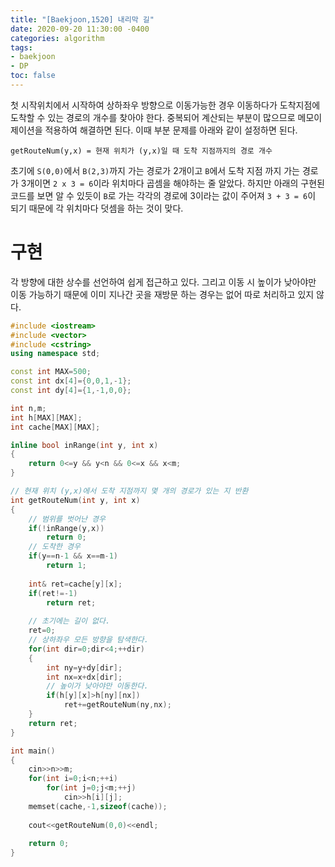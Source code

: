 ```yaml
---
title: "[Baekjoon,1520] 내리막 길"
date: 2020-09-20 11:30:00 -0400
categories: algorithm 
tags:
- baekjoon 
- DP
toc: false
---
```

첫 시작위치에서 시작하여 상하좌우 방향으로 이동가능한 경우 이동하다가 도착지점에 도착할 수 있는 경로의 개수를 찾아야 한다. 
중복되어 계산되는 부분이 많으므로 메모이제이션을 적용하여 해결하면 된다. 이때 부분 문제를 아래와 같이 설정하면 된다. 
```
getRouteNum(y,x) = 현재 위치가 (y,x)일 때 도착 지점까지의 경로 개수 
```
초기에 `S(0,0)`에서 `B(2,3)`까지 가는 경로가 2개이고 `B`에서 도착 지점 까지 가는 경로가 3개이면 `2 x 3 = 6`이라 위치마다 곱셈을 해야하는 줄 알았다. 
하지만 아래의 구현된 코드를 보면 알 수 있듯이 `B`로 가는 각각의 경로에 3이라는 값이 주어져 `3 + 3 = 6`이 되기 때문에 각 위치마다 덧셈을 하는 것이 맞다.    

# 구현 
각 방향에 대한 상수를 선언하여 쉽게 접근하고 있다. 
그리고 이동 시 높이가 낮아야만 이동 가능하기 때문에 이미 지나간 곳을 재방문 하는 경우는 없어 따로 처리하고 있지 않다. 
```cpp
#include <iostream>
#include <vector>
#include <cstring>
using namespace std;

const int MAX=500;
const int dx[4]={0,0,1,-1};
const int dy[4]={1,-1,0,0};

int n,m;
int h[MAX][MAX];
int cache[MAX][MAX];

inline bool inRange(int y, int x)
{
    return 0<=y && y<n && 0<=x && x<m;
}

// 현재 위치 (y,x)에서 도착 지점까지 몇 개의 경로가 있는 지 반환 
int getRouteNum(int y, int x)
{
    // 범위를 벗어난 경우
    if(!inRange(y,x))
        return 0;
    // 도착한 경우 
    if(y==n-1 && x==m-1)
        return 1;
    
    int& ret=cache[y][x];
    if(ret!=-1)
        return ret;
    
    // 초기에는 길이 없다. 
    ret=0;
    // 상하좌우 모든 방향을 탐색한다.
    for(int dir=0;dir<4;++dir)
    {
        int ny=y+dy[dir];
        int nx=x+dx[dir];
        // 높이가 낮아야만 이동한다. 
        if(h[y][x]>h[ny][nx])
            ret+=getRouteNum(ny,nx);
    }
    return ret;
}

int main()
{
    cin>>n>>m;
    for(int i=0;i<n;++i)
        for(int j=0;j<m;++j)
            cin>>h[i][j];
    memset(cache,-1,sizeof(cache));
    
    cout<<getRouteNum(0,0)<<endl;
    
    return 0;
}

```
